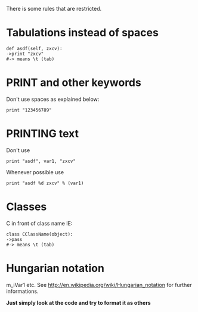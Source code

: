 There is some rules that are restricted.

# **Tabulations instead of spaces** #
```
def asdf(self, zxcv):
->print "zxcv"
#-> means \t (tab)
```

# **PRINT and other keywords** #
Don't use spaces as explained below:
```
print "123456789"
```
# **PRINTING text** #
Don't use
```
print "asdf", var1, "zxcv"
```
Whenever possible use
```
print "asdf %d zxcv" % (var1)
```
# **Classes** #
C in front of class name IE:
```
class CClassName(object):
->pass
#-> means \t (tab)
```
# **Hungarian notation** #
m\_iVar1 etc. See http://en.wikipedia.org/wiki/Hungarian_notation for further informations.


**Just simply look at the code and try to format it as others**